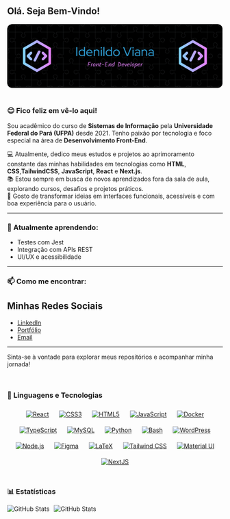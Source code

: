 ## Olá. Seja Bem-Vindo!

<div align="center">
  <img src="https://github.com/idenildoviana/idenildoviana/blob/main/github-header-image.png" alt="Banner">
</div>
<br/>  

### 😊 Fico feliz em vê-lo aqui!  
Sou acadêmico do curso de **Sistemas de Informação** pela **Universidade Federal do Pará (UFPA)** desde 2021. Tenho paixão por tecnologia e foco especial na área de **Desenvolvimento Front-End**.

💻 Atualmente, dedico meus estudos e projetos ao aprimoramento constante das minhas habilidades em tecnologias como **HTML**, **CSS**,**TailwindCSS**, **JavaScript**, **React** e **Next.js**.  
📚 Estou sempre em busca de novos aprendizados fora da sala de aula, explorando cursos, desafios e projetos práticos.  
🚀 Gosto de transformar ideias em interfaces funcionais, acessíveis e com boa experiência para o usuário.

---

### 🌱 Atualmente aprendendo:

- Testes com Jest  
- Integração com APIs REST  
- UI/UX e acessibilidade

---

### 📫 Como me encontrar:

## Minhas Redes Sociais

- [LinkedIn](https://www.linkedin.com/in/idenildoviana)
- [Portfólio](web-site-khaki.vercel.app)
- [Email](idenildo.cruz@cameta.ufpa.com.br)
---

Sinta-se à vontade para explorar meus repositórios e acompanhar minha jornada!  
  

<br/>  


### 🤖 Linguagens e Tecnologias
<div align="center">  
<a href="https://reactjs.org/" target="_blank"><img style="margin: 10px" src="https://profilinator.rishav.dev/skills-assets/react-original-wordmark.svg" alt="React" height="25" /></a>  
<a href="https://www.w3schools.com/css/" target="_blank"><img style="margin: 10px" src="https://profilinator.rishav.dev/skills-assets/css3-original-wordmark.svg" alt="CSS3" height="25" /></a>  
<a href="https://en.wikipedia.org/wiki/HTML5" target="_blank"><img style="margin: 10px" src="https://profilinator.rishav.dev/skills-assets/html5-original-wordmark.svg" alt="HTML5" height="25" /></a>  
<a href="https://www.javascript.com/" target="_blank"><img style="margin: 10px" src="https://profilinator.rishav.dev/skills-assets/javascript-original.svg" alt="JavaScript" height="25" /></a>  
<a href="https://www.docker.com/" target="_blank"><img style="margin: 10px" src="https://profilinator.rishav.dev/skills-assets/docker-original-wordmark.svg" alt="Docker" height="25" /></a>  
<a href="https://www.typescriptlang.org/" target="_blank"><img style="margin: 10px" src="https://profilinator.rishav.dev/skills-assets/typescript-original.svg" alt="TypeScript" height="25" /></a>  
<a href="https://www.mysql.com/" target="_blank"><img style="margin: 10px" src="https://profilinator.rishav.dev/skills-assets/mysql-original-wordmark.svg" alt="MySQL" height="25" /></a>  
<a href="https://www.python.org/" target="_blank"><img style="margin: 10px" src="https://profilinator.rishav.dev/skills-assets/python-original.svg" alt="Python" height="25" /></a>  
<a href="https://www.gnu.org/software/bash/" target="_blank"><img style="margin: 10px" src="https://profilinator.rishav.dev/skills-assets/gnu_bash-icon.svg" alt="Bash" height="25" /></a>  
<a href="https://wordpress.com/" target="_blank"><img style="margin: 10px" src="https://profilinator.rishav.dev/skills-assets/wordpress.png" alt="WordPress" height="25" /></a>  
<a href="https://nodejs.org/" target="_blank"><img style="margin: 10px" src="https://profilinator.rishav.dev/skills-assets/nodejs-original-wordmark.svg" alt="Node.js" height="25" /></a>  
<a href="https://www.figma.com/" target="_blank"><img style="margin: 10px" src="https://profilinator.rishav.dev/skills-assets/figma-icon.svg" alt="Figma" height="25" /></a>  
<a href="https://www.latex-project.org/" target="_blank"><img style="margin: 10px" src="https://profilinator.rishav.dev/skills-assets/latex.png" alt="LaTeX" height="25" /></a>  
<a href="https://www.tailwindcss.com/" target="_blank"><img style="margin: 10px" src="https://profilinator.rishav.dev/skills-assets/tailwindcss.svg" alt="Tailwind CSS" height="25" /></a>  
<a href="https://mui.com/" target="_blank"><img style="margin: 10px" src="https://profilinator.rishav.dev/skills-assets/mui.png" alt="Material UI" height="25" /></a>  
<a href="https://nextjs.org/" target="_blank"><img style="margin: 10px" src="https://profilinator.rishav.dev/skills-assets/nextjs.png" alt="NextJS" height="25" /></a>  
</div>  



<br/>  



### 📊 Estatísticas

<p>
  <img 
    align="left" 
    alt="GitHub Stats" 
    height="200" 
    style="padding-right: 10px;" 
    src="https://github-readme-stats.vercel.app/api?username=idenildoviana&show_icons=true&theme=tokyonight&include_all_commits=true&locale=pt-br" 
  />

<img 
      align="left" 
      alt="GitHub Stats" 
      height="200" 
      src="https://github-readme-stats.vercel.app/api/top-langs/?username=idenildoviana&theme=tokyonight&layout=compact&custom_title=Tecnologias&langs_count=9" 
  />

</p>
  
 
